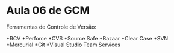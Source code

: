 # Aula 06 de GCM

Ferramentas de Controle de Versão:

*RCV
*Perforce
*CVS
*Source Safe
*Bazaar
*Clear Case
*SVN
*Mercurial
*Git
*Visual Studio Team Services
